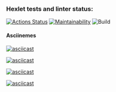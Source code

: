### Hexlet tests and linter status:
[![Actions Status](https://github.com/ramzesnic/java-project-lvl1/workflows/hexlet-check/badge.svg)](https://github.com/ramzesnic/java-project-lvl1/actions)
[![Maintainability](https://api.codeclimate.com/v1/badges/a99a88d28ad37a79dbf6/maintainability)](https://codeclimate.com/github/codeclimate/codeclimate/maintainability)
![Build](https://github.com/ramzesnic/java-project-lvl1/actions/workflows/build.yml/badge.svg)

#### Asciinemes
[![asciicast](https://asciinema.org/a/QouRS0EhyJFwsB8HxLSauHvGr.svg)](https://asciinema.org/a/QouRS0EhyJFwsB8HxLSauHvGr)

[![asciicast](https://asciinema.org/a/622QC61iLKZZLHUOb5Sn8lDgS.svg)](https://asciinema.org/a/622QC61iLKZZLHUOb5Sn8lDgS)

[![asciicast](https://asciinema.org/a/Ibrl7hVIglKn5bGOrC3zmu8P5.svg)](https://asciinema.org/a/Ibrl7hVIglKn5bGOrC3zmu8P5)

[![asciicast](https://asciinema.org/a/LVmSQKLZVVHqhWZaH7X5PAB8b.svg)](https://asciinema.org/a/LVmSQKLZVVHqhWZaH7X5PAB8b)

